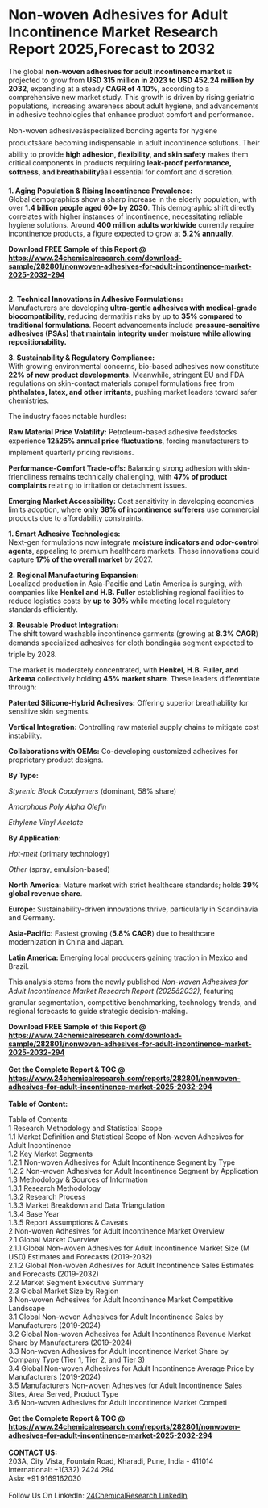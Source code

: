 <h1>Non-woven Adhesives for Adult Incontinence Market Research Report 2025,Forecast to 2032</h1><p>The global <strong>non-woven adhesives for adult incontinence market</strong> is projected to grow from <strong>USD 315 million in 2023 to USD 452.24 million by 2032</strong>, expanding at a steady <strong>CAGR of 4.10%</strong>, according to a comprehensive new market study. This growth is driven by rising geriatric populations, increasing awareness about adult hygiene, and advancements in adhesive technologies that enhance product comfort and performance.</p><p>Non-woven adhesivesâspecialized bonding agents for hygiene productsâare becoming indispensable in adult incontinence solutions. Their ability to provide <strong>high adhesion, flexibility, and skin safety</strong> makes them critical components in products requiring <strong>leak-proof performance, softness, and breathability</strong>âall essential for comfort and discretion.</p><p><strong>1. Aging Population &amp; Rising Incontinence Prevalence:</strong><br>
Global demographics show a sharp increase in the elderly population, with over <strong>1.4 billion people aged 60+ by 2030</strong>. This demographic shift directly correlates with higher instances of incontinence, necessitating reliable hygiene solutions. Around <strong>400 million adults worldwide</strong> currently require incontinence products, a figure expected to grow at <strong>5.2% annually</strong>.</p><div><b>Download FREE Sample of this Report @ 
            <a href="https://www.24chemicalresearch.com/download-sample/282801/nonwoven-adhesives-for-adult-incontinence-market-2025-2032-294">
            https://www.24chemicalresearch.com/download-sample/282801/nonwoven-adhesives-for-adult-incontinence-market-2025-2032-294</a></b></div><br><p><strong>2. Technical Innovations in Adhesive Formulations:</strong><br>
Manufacturers are developing <strong>ultra-gentle adhesives with medical-grade biocompatibility</strong>, reducing dermatitis risks by up to <strong>35% compared to traditional formulations</strong>. Recent advancements include <strong>pressure-sensitive adhesives (PSAs) that maintain integrity under moisture while allowing repositionability.</strong></p><p><strong>3. Sustainability &amp; Regulatory Compliance:</strong><br>
With growing environmental concerns, bio-based adhesives now constitute <strong>22% of new product developments</strong>. Meanwhile, stringent EU and FDA regulations on skin-contact materials compel formulations free from <strong>phthalates, latex, and other irritants</strong>, pushing market leaders toward safer chemistries.</p><p>The industry faces notable hurdles:</p><p><strong>Raw Material Price Volatility:</strong> Petroleum-based adhesive feedstocks experience <strong>12â25% annual price fluctuations</strong>, forcing manufacturers to implement quarterly pricing revisions.</p><p><strong>Performance-Comfort Trade-offs:</strong> Balancing strong adhesion with skin-friendliness remains technically challenging, with <strong>47% of product complaints</strong> relating to irritation or detachment issues.</p><p><strong>Emerging Market Accessibility:</strong> Cost sensitivity in developing economies limits adoption, where <strong>only 38% of incontinence sufferers</strong> use commercial products due to affordability constraints.</p><p><strong>1. Smart Adhesive Technologies:</strong><br>
Next-gen formulations now integrate <strong>moisture indicators and odor-control agents</strong>, appealing to premium healthcare markets. These innovations could capture <strong>17% of the overall market</strong> by 2027.</p><p><strong>2. Regional Manufacturing Expansion:</strong><br>
Localized production in Asia-Pacific and Latin America is surging, with companies like <strong>Henkel and H.B. Fuller</strong> establishing regional facilities to reduce logistics costs by <strong>up to 30%</strong> while meeting local regulatory standards efficiently.</p><p><strong>3. Reusable Product Integration:</strong><br>
The shift toward washable incontinence garments (growing at <strong>8.3% CAGR</strong>) demands specialized adhesives for cloth bondingâa segment expected to triple by 2028.</p><p>The market is moderately concentrated, with <strong>Henkel, H.B. Fuller, and Arkema</strong> collectively holding <strong>45% market share</strong>. These leaders differentiate through:</p><p><strong>Patented Silicone-Hybrid Adhesives:</strong> Offering superior breathability for sensitive skin segments.</p><p><strong>Vertical Integration:</strong> Controlling raw material supply chains to mitigate cost instability.</p><p><strong>Collaborations with OEMs:</strong> Co-developing customized adhesives for proprietary product designs.</p><p><strong>By Type:</strong></p><p><em>Styrenic Block Copolymers</em> (dominant, 58% share)</p><p><em>Amorphous Poly Alpha Olefin</em></p><p><em>Ethylene Vinyl Acetate</em></p><p><strong>By Application:</strong></p><p><em>Hot-melt</em> (primary technology)</p><p><em>Other</em> (spray, emulsion-based)</p><p><strong>North America:</strong> Mature market with strict healthcare standards; holds <strong>39% global revenue share</strong>.</p><p><strong>Europe:</strong> Sustainability-driven innovations thrive, particularly in Scandinavia and Germany.</p><p><strong>Asia-Pacific:</strong> Fastest growing (<strong>5.8% CAGR</strong>) due to healthcare modernization in China and Japan.</p><p><strong>Latin America:</strong> Emerging local producers gaining traction in Mexico and Brazil.</p><p>This analysis stems from the newly published <em>Non-woven Adhesives for Adult Incontinence Market Research Report (2025â2032)</em>, featuring granular segmentation, competitive benchmarking, technology trends, and regional forecasts to guide strategic decision-making.</p><div><b>Download FREE Sample of this Report @ 
            <a href="https://www.24chemicalresearch.com/download-sample/282801/nonwoven-adhesives-for-adult-incontinence-market-2025-2032-294">
            https://www.24chemicalresearch.com/download-sample/282801/nonwoven-adhesives-for-adult-incontinence-market-2025-2032-294</a></b></div><br><div><b>Get the Complete Report & TOC @ 
            <a href="https://www.24chemicalresearch.com/reports/282801/nonwoven-adhesives-for-adult-incontinence-market-2025-2032-294">
            https://www.24chemicalresearch.com/reports/282801/nonwoven-adhesives-for-adult-incontinence-market-2025-2032-294</a></b></div><br>
            <b>Table of Content:</b><p>Table of Contents<br />
1 Research Methodology and Statistical Scope<br />
1.1 Market Definition and Statistical Scope of Non-woven Adhesives for Adult Incontinence<br />
1.2 Key Market Segments<br />
1.2.1 Non-woven Adhesives for Adult Incontinence Segment by Type<br />
1.2.2 Non-woven Adhesives for Adult Incontinence Segment by Application<br />
1.3 Methodology & Sources of Information<br />
1.3.1 Research Methodology<br />
1.3.2 Research Process<br />
1.3.3 Market Breakdown and Data Triangulation<br />
1.3.4 Base Year<br />
1.3.5 Report Assumptions & Caveats<br />
2 Non-woven Adhesives for Adult Incontinence Market Overview<br />
2.1 Global Market Overview<br />
2.1.1 Global Non-woven Adhesives for Adult Incontinence Market Size (M USD) Estimates and Forecasts (2019-2032)<br />
2.1.2 Global Non-woven Adhesives for Adult Incontinence Sales Estimates and Forecasts (2019-2032)<br />
2.2 Market Segment Executive Summary<br />
2.3 Global Market Size by Region<br />
3 Non-woven Adhesives for Adult Incontinence Market Competitive Landscape<br />
3.1 Global Non-woven Adhesives for Adult Incontinence Sales by Manufacturers (2019-2024)<br />
3.2 Global Non-woven Adhesives for Adult Incontinence Revenue Market Share by Manufacturers (2019-2024)<br />
3.3 Non-woven Adhesives for Adult Incontinence Market Share by Company Type (Tier 1, Tier 2, and Tier 3)<br />
3.4 Global Non-woven Adhesives for Adult Incontinence Average Price by Manufacturers (2019-2024)<br />
3.5 Manufacturers Non-woven Adhesives for Adult Incontinence Sales Sites, Area Served, Product Type<br />
3.6 Non-woven Adhesives for Adult Incontinence Market Competi</p><div><b>Get the Complete Report & TOC @ 
            <a href="https://www.24chemicalresearch.com/reports/282801/nonwoven-adhesives-for-adult-incontinence-market-2025-2032-294">
            https://www.24chemicalresearch.com/reports/282801/nonwoven-adhesives-for-adult-incontinence-market-2025-2032-294</a></b></div><br><b>CONTACT US:</b><br>
            203A, City Vista, Fountain Road, Kharadi, Pune, India - 411014<br>
            International: +1(332) 2424 294<br>
            Asia: +91 9169162030 <br><br>
            Follow Us On LinkedIn: <a href="https://www.linkedin.com/company/24chemicalresearch/">24ChemicalResearch LinkedIn</a>